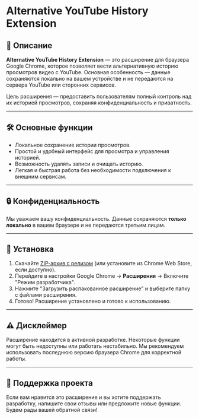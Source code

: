 # Alternative YouTube History Extension

## 📖 Описание
**Alternative YouTube History Extension** — это расширение для браузера Google Chrome, которое позволяет вести альтернативную историю просмотров видео с YouTube. Основная особенность — данные сохраняются локально на вашем устройстве и не передаются на сервера YouTube или сторонних сервисов.

Цель расширения — предоставить пользователям полный контроль над их историей просмотров, сохраняя конфиденциальность и приватность.

---

## 🛠️ Основные функции
- Локальное сохранение истории просмотров.
- Простой и удобный интерфейс для просмотра и управления историей.
- Возможность удалять записи и очищать историю.
- Легкая и быстрая работа без необходимости подключения к внешним сервисам.

---

## 🔒 Конфиденциальность
Мы уважаем вашу конфиденциальность. Данные сохраняются **только локально** в вашем браузере и не передаются третьим лицам.

---

## 🚀 Установка
1. Скачайте [ZIP-архив с релизом](#) (или установите из Chrome Web Store, если доступно).
2. Перейдите в настройки Google Chrome → **Расширения** → Включите "Режим разработчика".
3. Нажмите "Загрузить распакованное расширение" и выберите папку с файлами расширения.
4. Готово! Расширение установлено и готово к использованию.

---

## ⚠️ Дисклеймер
Расширение находится в активной разработке. Некоторые функции могут быть недоступны или работать нестабильно. Мы рекомендуем использовать последнюю версию браузера Chrome для корректной работы.

---

## 🤝 Поддержка проекта
Если вам нравится это расширение и вы хотите поддержать разработку, напишите свои отзывы или предложите новые функции. Будем рады вашей обратной связи!
